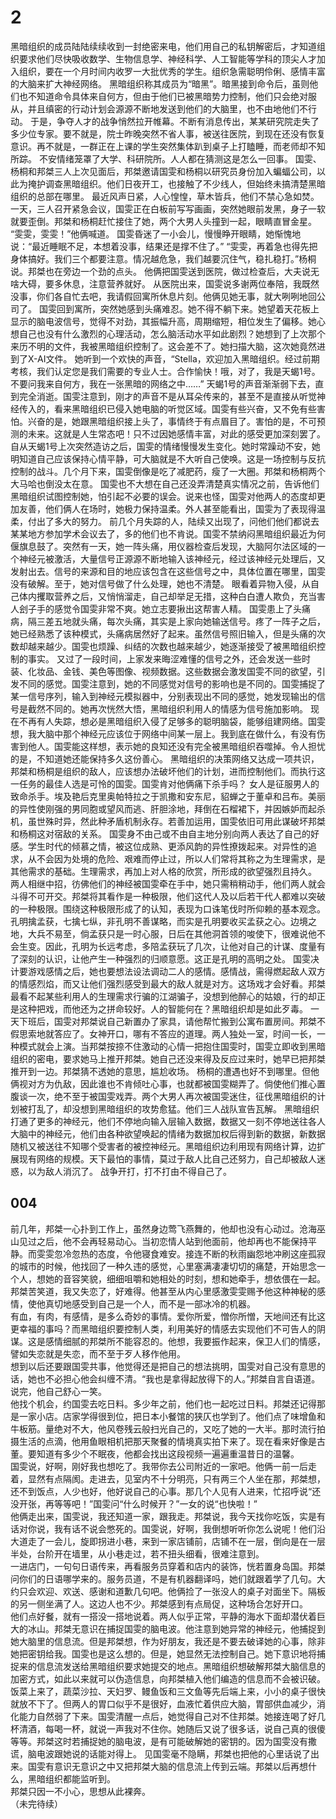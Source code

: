 # 2
黑暗组织的成员陆陆续续收到一封绝密来电，他们用自己的私钥解密后，才知道组织要求他们尽快吸收数学、生物信息学、神经科学、人工智能等学科的顶尖人才加入组织，要在一个月时间内收罗一大批优秀的学生。组织急需聪明伶俐、感情丰富的大脑来扩大神经网络。
黑暗组织称其成员为“暗黑”。暗黑接到命令后，虽则他们也不知道命令具体来自何方，但由于他们已被黑暗势力控制，他们只会绝对服从，并且缜密的行动计划会源源不断地发送到他们的大脑里，也不由地他们不行动。
于是，争夺人才的战争悄然拉开帷幕。不断有消息传出，某某研究院走失了多少位专家。要不就是，院士昨晚突然不省人事，被送往医院，到现在还没有恢复意识。再不就是，一群正在上课的学生突然集体趴到桌子上打瞌睡，而老师却不知所踪。
不安情绪笼罩了大学、科研院所。人人都在猜测这是怎么一回事。
国雯、杨桐和邦桀三人上次见面后，邦桀邀请国雯和杨桐以研究员身份加入蝙蝠公司，以此为掩护调查黑暗组织。他们日夜开工，也接触了不少线人，但始终未搞清楚黑暗组织的总部在哪里。
最近风声日紧，人心惶惶，草木皆兵，他们不禁心急如焚。一天，三人召开紧急会议，国雯正在白板前写写画画，突然她眼前发黑，身子一软就要歪倒。邦桀和杨桐赶忙接住了她，两个大男人头撞到一起，眼睛直冒金星。
“雯雯，雯雯！”他俩喊道。
国雯昏迷了一小会儿，慢慢睁开眼睛，她惭愧地说：“最近睡眠不足，本想着没事，结果还是撑不住了。”
“雯雯，再着急也得先把身体搞好。我们三个都要注意。情况越危急，我们越要沉住气，稳扎稳打。”杨桐说。邦桀也在旁边一个劲的点头。
他俩把国雯送到医院，做过检查后，大夫说无啥大碍，要多休息，注意营养就好。
从医院出来，国雯说多谢两位奉陪，我既然没事，你们各自忙去吧，我请假回寓所休息片刻。他俩见她无事，就大咧咧地回公司了。
国雯回到寓所，突然她感到头痛难忍。她不得不躺下来。她望着天花板上显示的脑电波信号，觉得不对劲，其振幅升高，周期缩短，相位发生了偏移。她心想自己也没有什么激烈的心理活动，怎么脑活动水平如此剧烈？她想到了上次那个来历不明的文件，我被黑暗组织控制了。这会差不了。她扫描大脑，这次她竟然进到了X-AI文件。
她听到一个欢快的声音，“Stella，欢迎加入黑暗组织。经过前期考核，我们认定您是我们需要的专业人士。合作愉快！哦，对了，我是天蝎1号。不要问我来自何方，我在一张黑暗的网络之中……”
天蝎1号的声音渐渐弱下去，直到完全消逝。国雯注意到，刚才的声音不是从耳朵传来的，甚至不是直接从听觉神经传入的，看来黑暗组织已侵入她电脑的听觉区域。国雯有些兴奋，又不免有些害怕。兴奋的是，她跟黑暗组织接上头了，事情终于有点眉目了。害怕的是，不可预测的未来。这就是人生常态吧！只不过因她感情丰富，对此的感受更加深刻罢了。
自从天蝎1号上次突然造访之后，国雯的情绪慢慢发生变化。她时常躁动不安，她明知道自己应该保持心情平静，可大脑就是不大听自己使唤。这是一场控制与反抗控制的战斗。几个月下来，国雯倒像是吃了减肥药，瘦了一大圈。邦桀和杨桐两个大马哈也倒没太在意。
国雯也不大想在自己还没弄清楚真实情况之前，告诉他们黑暗组织试图控制她，怕引起不必要的误会。说来也怪，国雯对他两人的态度却更加友善，他们俩人在场时，她极力保持温柔。外人甚至能看出，国雯为了表现得温柔，付出了多大的努力。
前几个月失踪的人，陆续又出现了，问他们他们都说去某某地方参加学术会议去了，多的他们也不肯说。国雯不禁纳闷黑暗组织最近为何偃旗息鼓了。突然有一天，她一阵头痛，用仪器检查后发现，大脑阿尔法区域的一个神经元被激活，大量信号正源源不断地输入该神经元，经过该神经元处理后，又发射出去。信号的来源和目的地应该包含在这些信号之中，具体位置在哪里，国雯没有破解。至于，她对信号做了什么处理，她也不清楚。
眼看着异物入侵，从自己体内攫取营养之后，又悄悄溜走，自己却举足无措，这种白白遭人欺负，充当害人刽子手的感觉令国雯非常不爽。她立志要揪出这帮害人精。
国雯患上了头痛病，隔三差五地就头痛，每次头痛，其实是上家向她输送信号。疼了一阵子之后，她已经熟悉了该种模式，头痛病居然好了起来。虽然信号照旧输入，但是头痛的次数却越来越少。国雯也烦躁、纠结的次数也越来越少，她逐渐接受了被黑暗组织控制的事实。
又过了一段时间，上家发来晦涩难懂的信号之外，还会发送一些时装、化妆品、金钱、美色等图像、视频数据。这些数据会激发国雯不同的欲望，引发不同的感觉。国雯注意到，她的不同感觉对信号的影响也是不同的。国雯捕捉了某一信号序列，输入到神经元模拟器中，分别表现出不同的感觉，她发现输出的信号是截然不同的。她再次恍然大悟，黑暗组织利用人的情感为信号施加影响。
现在不再有人失踪，想必是黑暗组织入侵了足够多的聪明脑袋，能够组建网络。国雯想，我大脑中那个神经元应该位于网络中间某一层上。我到底在做什么，有没有伤害到他人。国雯能这样想，表示她的良知还没有完全被黑暗组织吞噬掉。令人担忧的是，不知道她还能保持多久这份善心。
黑暗组织的决策网络又达成一项共识，邦桀和杨桐是组织的敌人，应该想办法破坏他们的计划，进而控制他们。而执行这一任务的最佳人选是可怜的国雯。国雯肯对他俩痛下杀手吗？
女人是征服男人的致命杀手。埃及艳后克里奥帕特拉之于凯撒和安东尼，貂蝉之于董卓和吕布。美丽的异性使刚强的男同胞或望风而逃、肝胆涂地，拜倒在石榴裙下，并因嫉妒而起杀机，虽世殊时异，然此种矛盾机制永存。若善加运用，国雯依旧可用此谋破坏邦桀和杨桐这对宿敌的关系。
国雯身不由己或不由自主地分别向两人表达了自己的好感。学生时代的倾慕之情，被这位成熟、更添风韵的异性撩拨起来。对异性的追求，从不会因为处境的危险、艰难而停止过，所以人们常将其称之为生理需求，是其他需求的基础。生理需求，再加上对人格的欣赏，所形成的欲望强烈且持久。
两人相继中招，彷佛他们的神经被国雯牵在手中，她只需稍稍动手，他们两人就会斗得不可开交。邦桀将其看作是一种极限，他们这代人及以后若干代人都难以突破的一种极限。围绕这种极限形成了的认知，表现为口诛笔伐时所仰赖的基本观念。
孔明擒孟获，七擒七纵，非孔明不善谋略，而实是孔明要收买孟获之心。边境之地，大兵不易至，倘孟获只是一时心服，日后在其他洞首领的唆使下，很难说他不会生变。因此，孔明为长远考虑，多陪孟获玩了几次，让他对自己的计谋、度量有了深刻的认识，让他产生一种强烈的归顺意愿。这正是孔明的高明之处。
国雯决计要游戏感情之后，她也要想法设法调动二人的感情。感情战，需得燃起敌人双方的情感烈焰，而又让他们强烈感受到最大的敌人就是对方。这场戏才会好看。邦桀最看不起某些利用人的生理需求行骗的江湖骗子，没想到他醉心的姑娘，行的却正是这种把戏，而他还为之拼命较好。人的智能何在？黑暗组织却是如此歹毒。
一天下班后，国雯对邦桀说自己新置办了家具，请他帮忙搬到公寓布置房间。邦桀不假思索地就答应了。女神开口，哪有不答应的道理。两人独处一室，时间一长，一种模式就会上演。当邦桀按捺不住激动的心情一把抱住国雯时，国雯立即收到黑暗组织的密电，要求她马上推开邦桀。她自己还没来得及反应过来时，她早已把邦桀推开到一边。邦桀猜不透她的意思，尴尬收场。
杨桐的遭遇也好不到哪里。但他俩视对方为仇敌，因此谁也不肯倾吐心事，也就都被国雯糊弄了。倘使他们推心置腹谈一次，绝不至于被国雯戏弄。两个大男人再次被国雯迷住，征伐黑暗组织的计划被打乱了，却没想到黑暗组织的攻势愈猛。他们三人战队宣告瓦解。
黑暗组织打通了更多的神经元，他们不停地向输入层输入数据，数据又一刻不停地送往各人大脑中的神经元，他们由各种欲望唤起的情绪为数据加权后得到新的数据，新数据随机又被送往不知哪个受害者的被控神经元。黑暗组织边利用现有网络计算，边扩展现有网络的规模。天下最怕的事情，莫过于敌人比自己还努力，自己却被敌人迷惑，以为敌人消沉了。
战争开打，打不打由不得自己了。
## 004
前几年，邦桀一心扑到工作上，虽然身边莺飞燕舞的，他却也没有心动过。沧海巫山见过之后，他不会再轻易动心。当初恋情人站到他面前，他却再也不能保持平静。而雯雯忽冷忽热的态度，令他寝食难安。接连不断的秋雨幽怨地冲刷这座孤寂的城市的时候，他找回了一种久违的感觉，心里塞满凄凄切切的痛楚，开始思念一个人，想她的音容笑貌，细细咀嚼和她相处的时刻，想和她牵手，想依偎在一起。邦桀苦笑道，我又失恋了，好难得。他甚至从内心里感激雯雯赐予他这种神秘的感情，使他真切地感受到自己是一个人，而不是一部冰冷的机器。  
有血，有肉，有感情，是多么奇妙的事情。爱你所爱，憎你所憎，天地间还有比这更幸福的事吗？而黑暗组织要控制人类，利用美好的情感去实现他们不可告人的阴谋。这是感情细腻的邦桀所不能容忍的。他想，我要振作起来，保卫人们的情感，譬如失恋就是失恋，而不至于歹人移作他用。    
想到以后还要跟国雯共事，他觉得还是把自己的想法挑明，国雯对自己没有意思的话，她也不必担心他会纠缠不清。“我也是拿得起放得下的人。”邦桀自言自语道。说完，他自己舒心一笑。  
他找个机会，约国雯去吃日料。多少年之前，他们也一起吃过日料。邦桀还记得那是一家小店。店家学得很到位，把日本小餐馆的狭仄也学到了。他们点了味增鱼和牛板筋。量绝对不大，他风卷残云般扫光自己的，又吃了她的一大半。那时流行拍摄生活的点滴，他用鱼眼相机把那天聚餐的情境真实拍下来了。现在看来好像是古董。要知道有多少个不眠夜，他都会找出这段视频一遍遍重温昔日的温馨。  
国雯说，好啊，刚好我也想吃了。我带你去公司附近的一家吧。他俩一前一后走着，显然有点隔阂。走进去，见室内不十分明亮，只有两三个人坐在那，邦桀想，还不到饭点，人少也好，他好说自己的心事。那几个人见有人进来，忙招呼说“还没开张，再等等吧！”国雯问“什么时候开？”一女的说“也快啦！”    
他俩走出来，国雯说，我还知道一家，跟我走。邦桀说，我今天找你吃饭，实是有话对你说，我有话不说会憋死的。国雯说，好啊，我倒想听听你怎么说呢！他们沿大道走了一会儿，旋即拐进小巷，来到一家店铺前，店铺不在一层，倒向是在一层半处，台阶开在墙里，从小巷走过，若不扭头细看，很难注意到。  
一进店门，一句句日语传来，再看服务员穿着和店内的装饰，恍若置身岛国。邦桀问你们的日语哪学来的。服务员道，不是有机器翻译吗，她们就跟着学了几句。大约只会欢迎、欢送、感谢和道歉几句吧。他俩捡了一张没人的桌子对面坐下。隔板的另一侧坐满了人。这边人也不少。邦桀感到有点局促，这种场合怎好开口。  
他们点好餐，就有一搭没一搭地说着。两人似乎正常，平静的海水下面却潜伏着巨大的冰山。邦桀无意识在捕捉国雯的脑电波。他注意到她异常的神经元，他捕捉到她大脑里的信息流。但是邦桀想，作为好朋友，我还是不要去破译她的心事，除非她把密钥给我。国雯也是这么想的。但是，她显然无法控制自己。她下意识地将捕捉来的信息流发送给黑暗组织要求她提交的地点。黑暗组织想破解邦桀大脑信息的加密方式，如此以来就可以伪造信息，向邦桀植入他们编造的信息而不会被识破。  
饭菜上来了，蔬菜沙拉、天妇罗、鳗鱼饭和三文鱼等先后端上来，小小的桌子很快就放不下了。但两人的胃口似乎不是很好，血液忙着供应大脑，胃部供血减少，消化能力自然弱了下来。国雯清醒一点后，她觉得自己对不住邦桀。她接连喝了好几杯清酒，每喝一杯，就说一声我对不住你。她随后又说了很多话，说自己真的很傻等等。邦桀这时若捕捉她的脑电波，是有可能破解她的密钥的。因为国雯没有撒谎，脑电波跟她说的话能对得上。
见国雯毫不隐瞒，邦桀也把他的心里话说了出来。国雯有意识无意识之中又把邦桀大脑的信息流上传到云端。邦桀以后再想什么，黑暗组织都能监听到。  
邦桀只因一不小心，思想从此裸奔。  
（未完待续）
